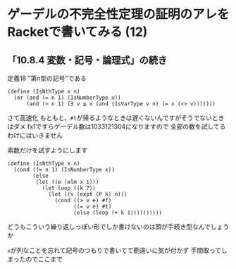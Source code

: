 # ゲーデルの不完全性定理の証明のアレをRacketで書いてみる (12)

## 「10.8.4 変数・記号・論理式」の続き

定義18 "第n型の記号"である

```
(define (IsNthType x n)
  (or (and (= n 1) (IsNumberType x))
      (and (> n 1) (∃ v ≦ x (and (IsVarType v n) (= x (<> v)))))))
```

さて高速化
もともと、`#t`が帰るようなときは遅くないんですがそうでないときはダメ
fx1ですらゲーデル数は1033121304になりますので
全部の数を試してるわけにはいきません

素数だけを試すようにします

```
(define (IsNthType x n)
  (cond ((= n 1) (IsNumberType x))
        (else
         (let ((e (elm x 1)))
           (let loop ((k 7))
             (let ((v (expt (P k) n)))
               (cond ((> v e) #f)
                     ((= v e) #t)
                     (else (loop (+ k 1))))))))))
```

どうもこういう繰り返しっぽい形でしか書けないのは頭が手続き型なんでしょうか

`x`が列なことを忘れて記号のつもりで書いてて勘違いに気が付かず
手間取ってしまったのでここまで

